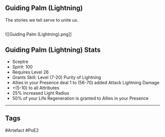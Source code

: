 ## Guiding Palm (Lightning)
The stories we tell serve to unite us.
##
![[Guiding Palm (Lightning).png]]
## Guiding Palm (Lightning) Stats
- Sceptre
- Spirit: 100
- Requires Level 26
- Grants Skill: Level (7-20) Purity of Lightning
- Allies in your Presence deal 1 to (56-70) added Attack Lightning Damage
- +(5-10) to all Attributes
- 25% increased Light Radius
- 50% of your Life Regeneration is granted to Allies in your Presence


---
## Tags
#Artefact
#PoE2